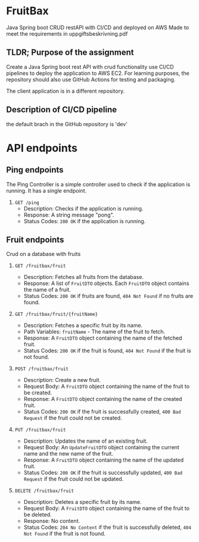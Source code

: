 # FruitBax
Java Spring boot CRUD restAPI with CI/CD and deployed on AWS
Made to meet the requirements in uppgiftsbeskrivning.pdf

## TLDR; Purpose of the assignment
Create a Java Spring boot rest API with crud functionality use CI/CD pipelines to deploy the application to AWS EC2.
For learning purposes, the repository should also use GitHub Actions for testing and packaging.

The client application is in a different repository. 

## Description of CI/CD pipeline

the default brach in the GitHub repository is 'dev' 


# API endpoints

## Ping endpoints

The Ping Controller is a simple controller used to check if the application is running. It has a single endpoint.

1. `GET /ping`
   - Description: Checks if the application is running.
   - Response: A string message "pong".
   - Status Codes: `200 OK` if the application is running.


## Fruit endpoints

Crud on a database with fruits

1. `GET /fruitbax/fruit`
    - Description: Fetches all fruits from the database.
    - Response: A list of `FruitDTO` objects. Each `FruitDTO` object contains the name of a fruit.
    - Status Codes: `200 OK` if fruits are found, `404 Not Found` if no fruits are found.

2. `GET /fruitbax/fruit/{fruitName}`
    - Description: Fetches a specific fruit by its name.
    - Path Variables: `fruitName` - The name of the fruit to fetch.
    - Response: A `FruitDTO` object containing the name of the fetched fruit.
    - Status Codes: `200 OK` if the fruit is found, `404 Not Found` if the fruit is not found.

3. `POST /fruitbax/fruit`
    - Description: Create a new fruit.
    - Request Body: A `FruitDTO` object containing the name of the fruit to be created.
    - Response: A `FruitDTO` object containing the name of the created fruit.
    - Status Codes: `200 OK` if the fruit is successfully created, `400 Bad Request` if the fruit could not be created.

4. `PUT /fruitbax/fruit`
    - Description: Updates the name of an existing fruit.
    - Request Body: An `UpdateFruitDTO` object containing the current name and the new name of the fruit.
    - Response: A `FruitDTO` object containing the name of the updated fruit.
    - Status Codes: `200 OK` if the fruit is successfully updated, `400 Bad Request` if the fruit could not be updated.

5. `DELETE /fruitbax/fruit`
    - Description: Deletes a specific fruit by its name.
    - Request Body: A `FruitDTO` object containing the name of the fruit to be deleted.
    - Response: No content.
    - Status Codes: `204 No Content` if the fruit is successfully deleted, `404 Not Found` if the fruit is not found.